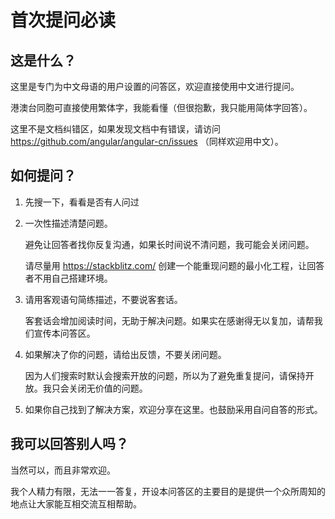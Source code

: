 # 首次提问必读

## 这是什么？

这里是专门为中文母语的用户设置的问答区，欢迎直接使用中文进行提问。

港澳台同胞可直接使用繁体字，我能看懂（但很抱歉，我只能用简体字回答）。

这里不是文档纠错区，如果发现文档中有错误，请访问 <https://github.com/angular/angular-cn/issues> （同样欢迎用中文）。

## 如何提问？

1. 先搜一下，看看是否有人问过

1. 一次性描述清楚问题。

    避免让回答者找你反复沟通，如果长时间说不清问题，我可能会关闭问题。
    
    请尽量用 <https://stackblitz.com/> 创建一个能重现问题的最小化工程，让回答者不用自己搭建环境。
    
1. 请用客观语句简练描述，不要说客套话。

    客套话会增加阅读时间，无助于解决问题。如果实在感谢得无以复加，请帮我们宣传本问答区。

1. 如果解决了你的问题，请给出反馈，不要关闭问题。

    因为人们搜索时默认会搜索开放的问题，所以为了避免重复提问，请保持开放。我只会关闭无价值的问题。

1. 如果你自己找到了解决方案，欢迎分享在这里。也鼓励采用自问自答的形式。
    
## 我可以回答别人吗？

当然可以，而且非常欢迎。

我个人精力有限，无法一一答复，开设本问答区的主要目的是提供一个众所周知的地点让大家能互相交流互相帮助。
